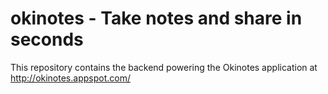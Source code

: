 # okinotes - Take notes and share in seconds

This repository contains the backend powering the Okinotes application at http://okinotes.appspot.com/
